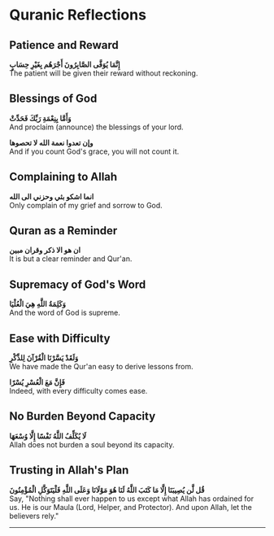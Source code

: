 # Quranic Reflections

## Patience and Reward
**إِنَّمَا يُوَفَّى الصَّابِرُونَ أَجْرَهُم بِغَيْرِ حِسَابٍ**  
The patient will be given their reward without reckoning.

## Blessings of God
**وَأَمَّا بِنِعْمَةِ رَبِّكَ فَحَدِّثْ**  
And proclaim (announce) the blessings of your lord.

**وإن تعدوا نعمة الله لا تحصوها**  
And if you count God's grace, you will not count it.

## Complaining to Allah
**انما اشكو بثي وحزني الى الله**  
Only complain of my grief and sorrow to God.

## Quran as a Reminder
**ان هو الا ذكر وقران مبين**  
It is but a clear reminder and Qur'an.

## Supremacy of God's Word
**وَكَلِمَةُ اللَّهِ هِيَ الْعُلْيَا**  
And the word of God is supreme.

## Ease with Difficulty
**وَلَقَدْ يَسَّرْنَا الْقُرْآنَ لِلذِّكْرِ**  
We have made the Qur'an easy to derive lessons from.

**فَإِنَّ مَعَ الْعُسْرِ يُسْرًا**  
Indeed, with every difficulty comes ease.

## No Burden Beyond Capacity
**لَا يُكَلِّفُ اللَّهُ نَفْسًا إِلَّا وُسْعَهَا**  
Allah does not burden a soul beyond its capacity.

## Trusting in Allah's Plan
**قُل لَّن يُصِيبَنَا إِلَّا مَا كَتَبَ اللَّهُ لَنَا هُوَ مَوْلَانَا وَعَلَى اللَّهِ فَلْيَتَوَكَّلِ الْمُؤْمِنُونَ**  
Say, "Nothing shall ever happen to us except what Allah has ordained for us. He is our Maula (Lord, Helper, and Protector). And upon Allah, let the believers rely."

---